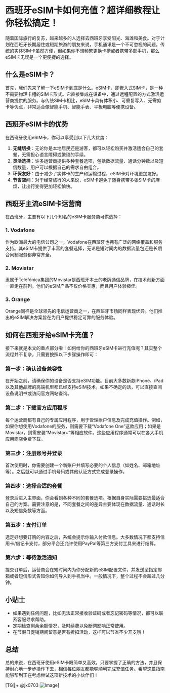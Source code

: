 # 西班牙eSIM卡如何充值？超详细教程让你轻松搞定！

随着国际旅行的复苏，越来越多的人选择去西班牙享受阳光、海滩和美食。对于计划在西班牙长期居住或短期旅游的朋友来说，手机通讯是一个不可忽视的问题。传统的实体SIM卡虽然方便，但如果你不想频繁更换卡槽或者携带多部手机，那么eSIM卡无疑是一个更便捷的选择。

## 什么是eSIM卡？

首先，我们先来了解一下eSIM卡到底是什么。eSIM卡，即嵌入式SIM卡，是一种不需要物理卡槽的SIM卡形式。它直接集成在设备中，通过远程配置的方式激活运营商提供的服务。与传统SIM卡相比，eSIM卡具有体积小、可重复写入、无需剪卡等优点，非常适合像智能手机、智能手表、平板电脑等便携设备。

## 西班牙eSIM卡的优势

在西班牙使用eSIM卡，你可以享受到以下几大优势：

1. **无缝切换**：无论你是本地居民还是游客，都可以轻松购买并激活适合自己的套餐，无需担心语言障碍或繁琐的手续。
2. **灵活选择**：许多运营商提供多种套餐选项，包括数据流量、通话分钟数以及短信数量，用户可以根据自己的需求自由组合。
3. **环保友好**：由于减少了实体卡的生产和运输过程，eSIM卡对环境更加友好。
4. **节省空间**：对于经常旅行的人来说，eSIM卡避免了随身携带多张SIM卡的麻烦，让出行变得更加轻松愉快。

## 西班牙主流eSIM卡运营商

在西班牙，主要有以下几个知名的eSIM卡服务商可供选择：

### 1. Vodafone
作为欧洲最大的电信公司之一，Vodafone在西班牙也拥有广泛的网络覆盖和服务支持。其eSIM卡提供了丰富的套餐选择，无论是短时间内的数据流量包还是长期合同制服务都非常齐全。

### 2. Movistar
隶属于Telefónica集团的Movistar是西班牙本土的老牌通信品牌，在技术创新方面一直走在前列。他们的eSIM产品不仅价格实惠，而且用户体验极佳。

### 3. Orange
Orange同样是全球领先的电信运营商之一，在西班牙市场同样表现优异。他们推出的eSIM解决方案旨在为用户提供稳定可靠的服务体验。

## 如何在西班牙给eSIM卡充值？

接下来就是本文的重点部分啦！如何给你的西班牙eSIM卡进行充值呢？其实整个流程并不复杂，只需要按照以下步骤操作即可：

### 第一步：确认设备兼容性
在开始之前，请确保你的设备是否支持eSIM功能。目前大多数新款iPhone、iPad以及其他品牌的高端机型都已经支持eSIM技术。如果不确定的话，可以直接查阅设备说明书或访问官方网站查询。

### 第二步：下载官方应用程序
每个运营商都有自己的专属应用程序，用于管理账户信息及完成充值操作。例如，如果你想使用Vodafone的服务，则需要下载“Vodafone One”这款应用；如果是Movistar，则需安装“Movistar+”等相应软件。这些应用程序通常可以在各大手机应用商店免费下载。

### 第三步：注册账号并登录
首次使用时，你需要创建一个新账户并填写必要的个人信息（如姓名、邮箱地址等）。之后就可以通过手机号码或其他认证方式完成登录操作。

### 第四步：选择合适的套餐
登录后进入主界面，你会看到各种不同的套餐选项。根据自身实际需要挑选最适合自己的方案。需要注意的是，不同套餐之间的差异主要体现在数据流量、通话时长以及短信条数等方面。

### 第五步：支付订单
选定好想要订购的内容之后，系统会提示你输入付款信息。大多数情况下都支持信用卡/借记卡支付，部分平台还允许使用PayPal等第三方支付工具来进行结算。

### 第六步：等待激活通知
提交订单后，运营商会在短时间内为你分配新的eSIM配置文件，并发送至指定邮箱或者短信形式告知你如何导入到手机当中。一般情况下，整个过程不会超过几分钟。

## 小贴士
- 如果遇到任何问题，比如无法正常接收验证码或者忘记密码等情况，都可以联系客服寻求帮助。
- 定期检查剩余余额情况，及时续费以免断网影响正常使用。
- 在节假日促销期间留意是否有折扣活动，这样可以节省不少开支哦！

## 总结

总的来说，在西班牙使用eSIM卡既简单又高效。只要掌握了正确的方法，并且保持耐心地一步步操作下去，相信每位朋友都能够顺利完成充值任务。希望这篇指南能够帮到正在考虑尝试这项新技术的小伙伴们！

[TG💪+ @jx0703 ![Image](https://github.com/user-attachments/assets/dbca1d08-cadb-493c-b0ec-ad6f7a83f270)]